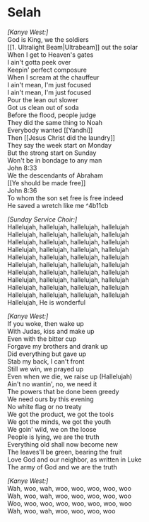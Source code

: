# Selah

_[Kanye West:]_  
God is King, we the soldiers  
[[1. Ultralight Beam|Ultrabeam]] out the solar  
When I get to Heaven's gates  
I ain't gotta peek over  
Keepin' perfect composure  
When I scream at the chauffeur  
I ain't mean, I'm just focused  
I ain't mean, I'm just focused  
Pour the lean out slower  
Got us clean out of soda  
Before the flood, people judge  
They did the same thing to Noah  
Everybody wanted [[Yandhi]]  
Then [[Jesus Christ did the laundry]]  
They say the week start on Monday  
But the strong start on Sunday  
Won't be in bondage to any man  
John 8:33  
We the descendants of Abraham  
[[Ye should be made free]]  
John 8:36  
To whom the son set free is free indeed  
He saved a wretch like me   ^4b11cb

_[Sunday Service Choir:]_  
Hallelujah, hallelujah, hallelujah, hallelujah  
Hallelujah, hallelujah, hallelujah, hallelujah  
Hallelujah, hallelujah, hallelujah, hallelujah  
Hallelujah, hallelujah, hallelujah, hallelujah  
Hallelujah, hallelujah, hallelujah, hallelujah  
Hallelujah, hallelujah, hallelujah, hallelujah  
Hallelujah, hallelujah, hallelujah, hallelujah  
Hallelujah, hallelujah, hallelujah, hallelujah  
Hallelujah, hallelujah, hallelujah, hallelujah  
Hallelujah, hallelujah, hallelujah, hallelujah  
Hallelujah, He is wonderful  

_[Kanye West:]_  
If you woke, then wake up  
With Judas, kiss and make up  
Even with the bitter cup  
Forgave my brothers and drank up  
Did everything but gave up  
Stab my back, I can't front  
Still we win, we prayed up  
Even when we die, we raise up (Hallelujah)  
Ain't no wantin', no, we need it  
The powers that be done been greedy  
We need ours by this evening  
No white flag or no treaty  
We got the product, we got the tools  
We got the minds, we got the youth  
We goin' wild, we on the loose  
People is lying, we are the truth  
Everything old shall now become new  
The leaves'll be green, bearing the fruit  
Love God and our neighbor, as written in Luke  
The army of God and we are the truth  

_[Kanye West:]_  
Wah, woo, wah, woo, woo, woo, woo, woo  
Wah, woo, wah, woo, woo, woo, woo, woo  
Woo, woo, woo, woo, woo, woo, woo, woo  
Wah, woo, wah, woo, woo, woo, woo
